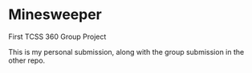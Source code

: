 # Minesweeper
First TCSS 360 Group Project

This is my personal submission, along with the group submission in the other repo.
